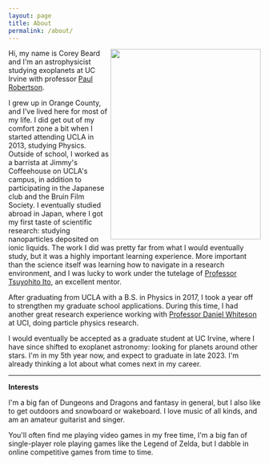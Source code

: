 ```yaml
---
layout: page
title: About
permalink: /about/
---
```


<img align="right" width="300" height="380" src="../Images/Lick_Selfie.JPG">


Hi, my name is Corey Beard and I'm an astrophysicist studying exoplanets at UC Irvine with professor [Paul Robertson](https://faculty.sites.uci.edu/robertson/).

I grew up in Orange County, and I've lived here for most of my life. I did get out of my comfort zone a bit when I started attending UCLA in 2013, studying Physics. Outside of school, I worked as a barrista at Jimmy's Coffeehouse on UCLA's campus, in addition to participating in the Japanese club and the Bruin Film Society. I eventually studied abroad in Japan, where I got my first taste of scientific research: studying nanoparticles deposited on ionic liquids. The work I did was pretty far from what I would eventually study, but it was a highly important learning experience. More important than the science itself was learning how to navigate in a research environment, and I was lucky to work under the tutelage of [Professor Tsuyohito Ito](http://www.plasma.k.u-tokyo.ac.jp/english/index_e.html), an excellent mentor.

After graduating from UCLA with a B.S. in Physics in 2017, I took a year off to strengthen my graduate school applications. During this time, I had another great research experience working with [Professor Daniel Whiteson](https://sites.uci.edu/daniel/) at UCI, doing particle physics research.

I would eventually be accepted as a graduate student at UC Irvine, where I have since shifted to exoplanet astronomy: looking for planets around other stars. I'm in my 5th year now, and expect to graduate in late 2023. I'm already thinking a lot about what comes next in my career.

-------------------
**Interests**

I'm a big fan of Dungeons and Dragons and fantasy in general, but I also like to get outdoors and snowboard or wakeboard. I love music of all kinds, and am an amateur guitarist and singer.

You'll often find me playing video games in my free time, I'm a big fan of single-player role playing games like the Legend of Zelda, but I dabble in online competitive games from time to time.
